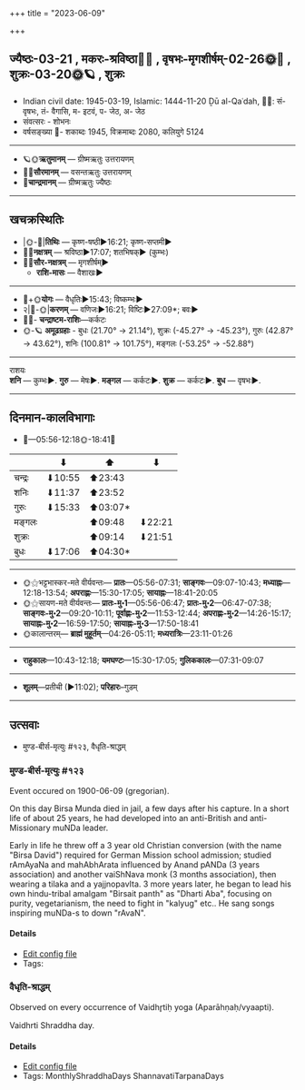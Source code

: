 +++
title = "2023-06-09"

+++
## ज्यैष्ठः-03-21  ,  मकरः-श्रविष्ठा🌛🌌  ,  वृषभः-मृगशीर्षम्-02-26🌞🌌  ,  शुक्रः-03-20🌞🪐  ,  शुक्रः
- Indian civil date: 1945-03-19, Islamic: 1444-11-20 Ḏū al-Qaʿdah, 🌌🌞: सं- वृषभः, तं- वैगासि, म- इटवं, प- जेठ, अ- जेठ
- संवत्सरः - शोभनः
- वर्षसङ्ख्या 🌛- शकाब्दः 1945, विक्रमाब्दः 2080, कलियुगे 5124
___________________
- 🪐🌞**ऋतुमानम्** — ग्रीष्मऋतुः उत्तरायणम्
- 🌌🌞**सौरमानम्** — वसन्तऋतुः उत्तरायणम्
- 🌛**चान्द्रमानम्** — ग्रीष्मऋतुः ज्यैष्ठः
___________________


## खचक्रस्थितिः
- |🌞-🌛|**तिथिः** — कृष्ण-षष्ठी►16:21; कृष्ण-सप्तमी►  
- 🌌🌛**नक्षत्रम्** — श्रविष्ठा►17:07; शतभिषक्► (कुम्भः)  
- 🌌🌞**सौर-नक्षत्रम्** — मृगशीर्षम्►  
  - **राशि-मासः** — वैशाखः► 
___________________
- 🌛+🌞**योगः** — वैधृतिः►15:43; विष्कम्भः►  
- २|🌛-🌞|**करणम्** — वणिजः►16:21; विष्टिः►27:09*; बवः►  
- 🌌🌛- **चन्द्राष्टम-राशिः**—कर्कटः  
- 🌞-🪐 **अमूढग्रहाः** - बुधः (21.70° → 21.14°), शुक्रः (-45.27° → -45.23°), गुरुः (42.87° → 43.62°), शनिः (100.81° → 101.75°), मङ्गलः (-53.25° → -52.88°)
___________________
राशयः  
**शनि** — कुम्भः►. **गुरु** — मेषः►. **मङ्गल** — कर्कटः►. **शुक्र** — कर्कटः►. **बुध** — वृषभः►. 
___________________


## दिनमान-कालविभागाः
- 🌅—05:56-12:18🌞-18:41🌇  

|      |⬇     |⬆     |⬇     |
|------|-----|-----|------|
|चन्द्रः|⬇10:55 |⬆23:43 |     |
|शनिः   |⬇11:37 |⬆23:52 |     |
|गुरुः  |⬇15:33 |⬆03:07*|     |
|मङ्गलः |     |⬆09:48 |⬇22:21 |
|शुक्रः |     |⬆09:14 |⬇21:51 |
|बुधः   |⬇17:06 |⬆04:30*|     |
___________________
- 🌞⚝भट्टभास्कर-मते वीर्यवन्तः— **प्रातः**—05:56-07:31; **साङ्गवः**—09:07-10:43; **मध्याह्नः**—12:18-13:54; **अपराह्णः**—15:30-17:05; **सायाह्नः**—18:41-20:05  
- 🌞⚝सायण-मते वीर्यवन्तः— **प्रातः-मु॰1**—05:56-06:47; **प्रातः-मु॰2**—06:47-07:38; **साङ्गवः-मु॰2**—09:20-10:11; **पूर्वाह्णः-मु॰2**—11:53-12:44; **अपराह्णः-मु॰2**—14:26-15:17; **सायाह्नः-मु॰2**—16:59-17:50; **सायाह्नः-मु॰3**—17:50-18:41  
- 🌞कालान्तरम्— **ब्राह्मं मुहूर्तम्**—04:26-05:11; **मध्यरात्रिः**—23:11-01:26  
___________________
- **राहुकालः**—10:43-12:18; **यमघण्टः**—15:30-17:05; **गुलिककालः**—07:31-09:07  
___________________
- **शूलम्**—प्रतीची (►11:02); **परिहारः**–गुडम्  
___________________

## उत्सवाः
- मुण्ड-बीर्स-मृत्युः #१२३, वैधृति-श्राद्धम्
### मुण्ड-बीर्स-मृत्युः #१२३

Event occured on 1900-06-09 (gregorian). 

On this day Birsa Munda died in jail, a few days after his capture. In a short life of about 25 years, he had developed into an anti-British and anti-Missionary muNDa leader.

Early in life he threw off a 3 year old Christian conversion (with the name "Birsa David") required for German Mission school admission; studied rAmAyaNa and mahAbhArata influenced by Anand pANDa (3 years association) and another vaiShNava monk (3 months association), then wearing a tilaka and a yajjnopavIta. 3 more years later, he began to lead his own hindu-tribal amalgam "Birsait panth" as "Dharti Aba", focusing on purity, vegetarianism, the need to fight in "kalyug" etc.. He sang songs inspiring muNDa-s to down "rAvaN".

#### Details
- [Edit config file](https://github.com/jyotisham/adyatithi/blob/master/mahApuruSha/xatra-later/gregorian/day/06/09/muNDa-bIrsa-mRtyuH.toml)
- Tags: 


### वैधृति-श्राद्धम्

Observed on every occurrence of Vaidhr̥tiḥ yoga (Aparāhṇaḥ/vyaapti). 

Vaidhrti Shraddha day.

#### Details
- [Edit config file](https://github.com/jyotisham/adyatithi/blob/master/devatA/pitR/sidereal_solar_month/yoga/00/27/vaidhRti-zrAddham.toml)
- Tags: MonthlyShraddhaDays ShannavatiTarpanaDays



